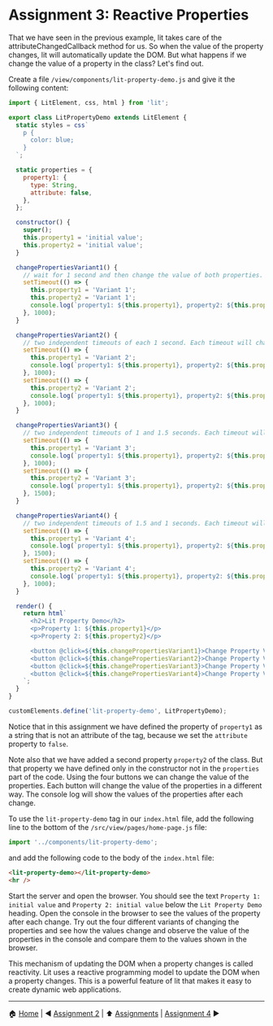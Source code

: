 # Assignment 3: Reactive Properties

That we have seen in the previous example, lit takes care of the attributeChangedCallback method for us. So when the value of the property changes, lit will automatically update the DOM.
But what happens if we change the value of a property in the class? Let's find out.

Create a file `/view/components/lit-property-demo.js` and give it the following content:

```javascript
import { LitElement, css, html } from 'lit';

export class LitPropertyDemo extends LitElement {
  static styles = css`
    p {
      color: blue;
    }
  `;

  static properties = {
    property1: { 
      type: String,
      attribute: false,
    },
  };

  constructor() {
    super();
    this.property1 = 'initial value';
    this.property2 = 'initial value';
  }

  changePropertiesVariant1() {
    // wait for 1 second and then change the value of both properties.
    setTimeout(() => {
      this.property1 = 'Variant 1';
      this.property2 = 'Variant 1';
      console.log(`property1: ${this.property1}, property2: ${this.property2}`);
    }, 1000);
  }

  changePropertiesVariant2() {
    // two independent timeouts of each 1 second. Each timeout will change the value of one property.
    setTimeout(() => {
      this.property1 = 'Variant 2';
      console.log(`property1: ${this.property1}, property2: ${this.property2}`);
    }, 1000);
    setTimeout(() => {
      this.property2 = 'Variant 2';
      console.log(`property1: ${this.property1}, property2: ${this.property2}`);
    }, 1000);
  }

  changePropertiesVariant3() {
    // two independent timeouts of 1 and 1.5 seconds. Each timeout will change the value of one property, but property1 wil be changed before property2.
    setTimeout(() => {
      this.property1 = 'Variant 3';
      console.log(`property1: ${this.property1}, property2: ${this.property2}`);
    }, 1000);
    setTimeout(() => {
      this.property2 = 'Variant 3';
      console.log(`property1: ${this.property1}, property2: ${this.property2}`);
    }, 1500);
  }

  changePropertiesVariant4() {
    // two independent timeouts of 1.5 and 1 seconds. Each timeout will change the value of one property, but property2 wil be changed before property1.
    setTimeout(() => {
      this.property1 = 'Variant 4';
      console.log(`property1: ${this.property1}, property2: ${this.property2}`);
    }, 1500);
    setTimeout(() => {
      this.property2 = 'Variant 4';
      console.log(`property1: ${this.property1}, property2: ${this.property2}`);
    }, 1000);
  }

  render() {
    return html`
      <h2>Lit Property Demo</h2>
      <p>Property 1: ${this.property1}</p>
      <p>Property 2: ${this.property2}</p>

      <button @click=${this.changePropertiesVariant1}>Change Property Variant 1</button>
      <button @click=${this.changePropertiesVariant2}>Change Property Variant 2</button>
      <button @click=${this.changePropertiesVariant3}>Change Property Variant 3</button>
      <button @click=${this.changePropertiesVariant4}>Change Property Variant 4</button>
    `;
  }
}

customElements.define('lit-property-demo', LitPropertyDemo);

```

Notice that in this assignment we have defined the property of `property1` as a string that is not an attribute of the tag, because we set the `attribute` property to `false`.

Note also that we have added a second property `property2` of the class. But that property we have defined only in the constructor not in the `properties` part of the code.
Using the four buttons we can change the value of the properties. Each button will change the value of the properties in a different way. The console log will show the values of the properties after each change.

To use the `lit-property-demo` tag in our `index.html` file, add the following line to the bottom of the `/src/view/pages/home-page.js` file:

```javascript
import '../components/lit-property-demo';
```

and add the following code to the body of the `index.html` file:

```html
<lit-property-demo></lit-property-demo>
<hr />
```

Start the server and open the browser. You should see the text `Property 1: initial value` and `Property 2: initial value` below the `Lit Property Demo` heading. Open the console in the browser to see the values of the property after each change.
Try out the four different variants of changing the properties and see how the values change and observe the value of the properties in the console and compare them to the values shown in the browser.

This mechanism of updating the DOM when a property changes is called reactivity. Lit uses a reactive programming model to update the DOM when a property changes. This is a powerful feature of lit that makes it easy to create dynamic web applications.

---

:house: [Home](../../README.md) | :arrow_backward: [Assignment 2](./assignment2.md) | :arrow_up: [Assignments](./README.md) | [Assignment 4](./assignment4.md) :arrow_forward:
